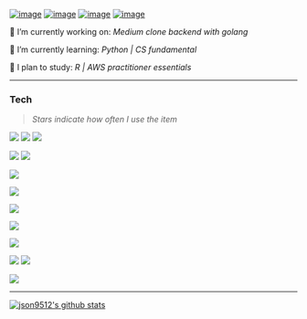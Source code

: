 

[![image](https://img.shields.io/badge/json9512%40gmail.com-white?style=flat-square&logo=gmail&&labelColor=white)](mailto:json9512@gmail.com)
[![image](https://img.shields.io/badge/json9512.github.io-white?style=flat-square&logo=jekyll&&labelColor=white&&logoColor=black)](https://json9512.github.io/blog/)
[![image](https://img.shields.io/badge/Junghyun%20Son-white?style=flat-square&logo=linkedin&&labelColor=white&&logoColor=black)](https://www.linkedin.com/in/junghyun-son/)
[![image](https://img.shields.io/badge/resume-white?style=flat-square&logo=google-drive&&labelColor=white&&logoColor=black)](https://drive.google.com/file/d/17cc3m66kqiFHqxQPk_8vHqgpC4-iyH1m/view?usp=sharing)


🔭 I’m currently working on: *Medium clone backend with golang*

💬 I’m currently learning: *Python | CS fundamental*

🌱 I plan to study: *R | AWS practitioner essentials*
***

### Tech
>*Stars indicate how often I use the item*

![](https://img.shields.io/badge/python-⭐⭐⭐-white?logo=python&style=for-the-badge&&labelColor=white&&logoColor=)
![](https://img.shields.io/badge/javascript-⭐⭐★-white?logo=javascript&style=for-the-badge&&labelColor=white&&logoColor=)
![](https://img.shields.io/badge/go-⭐⭐★-white?logo=go&style=for-the-badge&&labelColor=white&&logoColor=)

![](https://img.shields.io/badge/react-⭐⭐★-white?logo=react&style=for-the-badge&&labelColor=white&&logoColor=)
![](https://img.shields.io/badge/node.js-⭐⭐★-white?logo=node.js&style=for-the-badge&&labelColor=white&&logoColor=)

![](https://img.shields.io/badge/postgresql-⭐⭐★-white?logo=postgresql&style=for-the-badge&&labelColor=white&&logoColor=black)

![](https://img.shields.io/badge/docker-⭐⭐★-white?logo=docker&style=for-the-badge&&labelColor=white&&logoColor=)


![](https://img.shields.io/badge/github%20actions-⭐⭐★-white?logo=github-actions&style=for-the-badge&&labelColor=white&&logoColor=)

![](https://img.shields.io/badge/amazon%20aws-⭐⭐★-white?logo=amazon-aws&style=for-the-badge&&labelColor=white&&logoColor=black)

![](https://img.shields.io/badge/github-⭐⭐★-white?logo=github&style=for-the-badge&&labelColor=white&&logoColor=black)

![](https://img.shields.io/badge/windows-⭐⭐★-white?logo=windows&style=for-the-badge&&labelColor=white&&logoColor=black)
![](https://img.shields.io/badge/linux-⭐⭐★-white?logo=linux&style=for-the-badge&&labelColor=white&&logoColor=black)

![](https://img.shields.io/badge/slack-⭐⭐★-white?logo=slack&style=for-the-badge&&labelColor=white&&logoColor=black)
****
[![json9512's github stats](https://github-readme-stats.vercel.app/api?username=json9512&theme=tokyonight&show_icons=true)](https://github.com/json9512/json9512)


<!--
**json9512/json9512** is a ✨ _special_ ✨ repository because its `README.md` (this file) appears on your GitHub profile.

Here are some ideas to get you started:

- 🔭 I’m currently working on ...
- 🌱 I’m currently learning ...
- 👯 I’m looking to collaborate on ...
- 🤔 I’m looking for help with ...
- 💬 Ask me about ...
- 📫 How to reach me: ...
- 😄 Pronouns: ...
- ⚡ Fun fact: ...
-->
